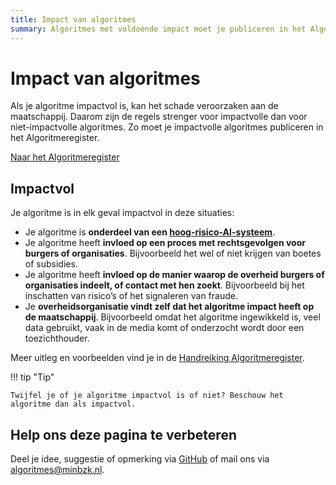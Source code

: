 ```yaml
---
title: Impact van algoritmes
summary: Algoritmes met voldoende impact moet je publiceren in het Algoritmeregister.
---
```


# Impact van algoritmes

Als je algoritme impactvol is, kan het schade veroorzaken aan de maatschappij. Daarom zijn de regels strenger voor impactvolle dan voor niet-impactvolle algoritmes. Zo moet je impactvolle algoritmes publiceren in het Algoritmeregister.

[Naar het Algoritmeregister](https://algoritmes.overheid.nl/nl)

## Impactvol
Je algoritme is in elk geval impactvol in deze situaties:

* Je algoritme is **onderdeel van een [hoog-risico-AI-systeem](../soorten-algoritmes-en-ai/risico-van-ai-systemen.md)**. 
* Je algoritme heeft **invloed op een proces met rechtsgevolgen voor burgers of organisaties**. Bijvoorbeeld het wel of niet krijgen van boetes of subsidies.
* Je algoritme heeft **invloed op de manier waarop de overheid burgers of organisaties indeelt, of contact met hen zoekt**. Bijvoorbeeld bij het inschatten van risico’s of het signaleren van fraude.
* Je **overheidsorganisatie vindt zelf dat het algoritme impact heeft op de maatschappij**. Bijvoorbeeld omdat het algoritme ingewikkeld is, veel data gebruikt, vaak in de media komt of onderzocht wordt door een toezichthouder.

Meer uitleg en voorbeelden vind je in de [Handreiking Algoritmeregister](https://algoritmes.pleio.nl/wiki/view/19bb6e9e-7a97-43d5-bef3-b1d66e59f4ff/handreiking-algoritmeregister).

!!! tip "Tip"

    Twijfel je of je algoritme impactvol is of niet? Beschouw het algoritme dan als impactvol.

## Help ons deze pagina te verbeteren
Deel je idee, suggestie of opmerking via [GitHub](https://github.com/MinBZK/Algoritmekader) of mail ons via [algoritmes@minbzk.nl](mailto:algoritmes@minbzk.nl).
